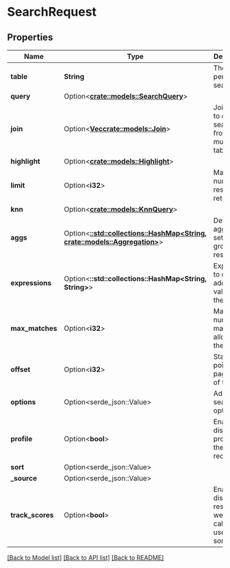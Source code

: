 # SearchRequest

## Properties

Name | Type | Description | Notes
------------ | ------------- | ------------- | -------------
**table** | **String** | The table to perform the search on | 
**query** | Option<[**crate::models::SearchQuery**](SearchQuery.md)> |  | [optional]
**join** | Option<[**Vec<crate::models::Join>**](Join.md)> | Join clause to combine search data from multiple tables | [optional]
**highlight** | Option<[**crate::models::Highlight**](Highlight.md)> |  | [optional]
**limit** | Option<**i32**> | Maximum number of results to return | [optional]
**knn** | Option<[**crate::models::KnnQuery**](KnnQuery.md)> |  | [optional]
**aggs** | Option<[**::std::collections::HashMap<String, crate::models::Aggregation>**](Aggregation.md)> | Defines aggregation settings for grouping results | [optional]
**expressions** | Option<**::std::collections::HashMap<String, String>**> | Expressions to calculate additional values for the result | [optional]
**max_matches** | Option<**i32**> | Maximum number of matches allowed in the result | [optional]
**offset** | Option<**i32**> | Starting point for pagination of the result | [optional]
**options** | Option<serde_json::Value> | Additional search options | [optional]
**profile** | Option<**bool**> | Enable or disable profiling of the search request | [optional]
**sort** | Option<serde_json::Value> |  | [optional]
**_source** | Option<serde_json::Value> |  | [optional]
**track_scores** | Option<**bool**> | Enable or disable result weight calculation used for sorting | [optional]

[[Back to Model list]](../README.md#documentation-for-models) [[Back to API list]](../README.md#documentation-for-api-endpoints) [[Back to README]](../README.md)


